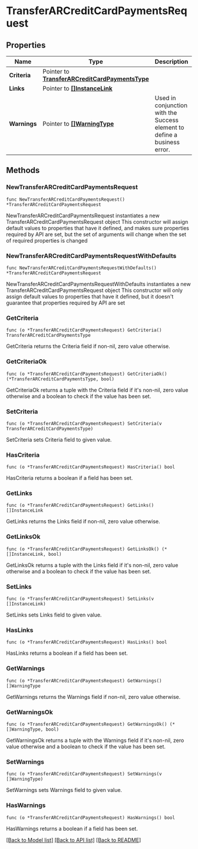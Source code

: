 # TransferARCreditCardPaymentsRequest

## Properties

Name | Type | Description | Notes
------------ | ------------- | ------------- | -------------
**Criteria** | Pointer to [**TransferARCreditCardPaymentsType**](TransferARCreditCardPaymentsType.md) |  | [optional] 
**Links** | Pointer to [**[]InstanceLink**](InstanceLink.md) |  | [optional] 
**Warnings** | Pointer to [**[]WarningType**](WarningType.md) | Used in conjunction with the Success element to define a business error. | [optional] 

## Methods

### NewTransferARCreditCardPaymentsRequest

`func NewTransferARCreditCardPaymentsRequest() *TransferARCreditCardPaymentsRequest`

NewTransferARCreditCardPaymentsRequest instantiates a new TransferARCreditCardPaymentsRequest object
This constructor will assign default values to properties that have it defined,
and makes sure properties required by API are set, but the set of arguments
will change when the set of required properties is changed

### NewTransferARCreditCardPaymentsRequestWithDefaults

`func NewTransferARCreditCardPaymentsRequestWithDefaults() *TransferARCreditCardPaymentsRequest`

NewTransferARCreditCardPaymentsRequestWithDefaults instantiates a new TransferARCreditCardPaymentsRequest object
This constructor will only assign default values to properties that have it defined,
but it doesn't guarantee that properties required by API are set

### GetCriteria

`func (o *TransferARCreditCardPaymentsRequest) GetCriteria() TransferARCreditCardPaymentsType`

GetCriteria returns the Criteria field if non-nil, zero value otherwise.

### GetCriteriaOk

`func (o *TransferARCreditCardPaymentsRequest) GetCriteriaOk() (*TransferARCreditCardPaymentsType, bool)`

GetCriteriaOk returns a tuple with the Criteria field if it's non-nil, zero value otherwise
and a boolean to check if the value has been set.

### SetCriteria

`func (o *TransferARCreditCardPaymentsRequest) SetCriteria(v TransferARCreditCardPaymentsType)`

SetCriteria sets Criteria field to given value.

### HasCriteria

`func (o *TransferARCreditCardPaymentsRequest) HasCriteria() bool`

HasCriteria returns a boolean if a field has been set.

### GetLinks

`func (o *TransferARCreditCardPaymentsRequest) GetLinks() []InstanceLink`

GetLinks returns the Links field if non-nil, zero value otherwise.

### GetLinksOk

`func (o *TransferARCreditCardPaymentsRequest) GetLinksOk() (*[]InstanceLink, bool)`

GetLinksOk returns a tuple with the Links field if it's non-nil, zero value otherwise
and a boolean to check if the value has been set.

### SetLinks

`func (o *TransferARCreditCardPaymentsRequest) SetLinks(v []InstanceLink)`

SetLinks sets Links field to given value.

### HasLinks

`func (o *TransferARCreditCardPaymentsRequest) HasLinks() bool`

HasLinks returns a boolean if a field has been set.

### GetWarnings

`func (o *TransferARCreditCardPaymentsRequest) GetWarnings() []WarningType`

GetWarnings returns the Warnings field if non-nil, zero value otherwise.

### GetWarningsOk

`func (o *TransferARCreditCardPaymentsRequest) GetWarningsOk() (*[]WarningType, bool)`

GetWarningsOk returns a tuple with the Warnings field if it's non-nil, zero value otherwise
and a boolean to check if the value has been set.

### SetWarnings

`func (o *TransferARCreditCardPaymentsRequest) SetWarnings(v []WarningType)`

SetWarnings sets Warnings field to given value.

### HasWarnings

`func (o *TransferARCreditCardPaymentsRequest) HasWarnings() bool`

HasWarnings returns a boolean if a field has been set.


[[Back to Model list]](../README.md#documentation-for-models) [[Back to API list]](../README.md#documentation-for-api-endpoints) [[Back to README]](../README.md)


